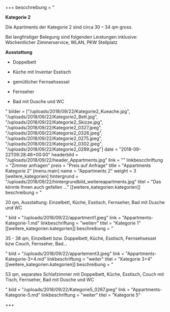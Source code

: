 +++
bescchreibung = "<p><strong>Kategorie 2</strong></p><p>Die Apartments der Kategorie 2 sind circa 30 – 34 qm gross. </p><p>Bei langfristiger Belegung sind folgenden Leistungen inklusive:<br>Wöchentlicher Zimmerservice, WLAN, PKW Stellplatz</p><p><strong>Ausstattung</strong></p><ul><li><p>Doppelbett</p></li><li><p>Küche mit Inventar Esstisch</p></li><li><p>gemütlicher Fernsehsessel</p></li><li><p>Fernseher</p></li><li><p>Bad mit Dusche und WC</p></li></ul>"
bilder = ["/uploads/2018/09/22/Kategorie2_Kueache.jpg", "/uploads/2018/09/22/Kategorie2_Bett.jpg", "/uploads/2018/09/22/Kategorie2_Skizze.jpg", "/uploads/2018/09/22/Kategorie2_0327.jpeg", "/uploads/2018/09/22/Kategorie2_0326.jpeg", "/uploads/2018/09/22/Kategorie2_0275.jpeg", "/uploads/2018/09/22/Kategorie2_0302.jpeg", "/uploads/2018/09/22/Kategorie2_0289.jpeg"]
date = "2018-09-22T09:28:46+00:00"
headerbild = "/uploads/2018/09/22/header_Appartments.jpg"
link = ""
linkbescchriftung = "Zimmer anfragen"
preis = "Preis auf Anfrage"
title = "Appartments Kategorie 2"
[menu.main]
name = "Appartments 2"
weight = 3
[weitere_kategorien]
hintergrund = "/uploads/2018/09/22/hintergrundbild_weitereapartments.jpg"
titel = "Das könnte Ihnen auch gefallen ..."
[[weitere_kategorien.kategorien]]
beschreibung = "<p>20 qm, Ausstattung: Einzelbett, Küche, Esstisch, Fernseher, Bad mit Dusche und WC</p>"
bild = "/uploads/2018/09/22/appartment1.jpeg"
link = "Appartments-Kategorie-1.md"
linkbeschriftung = "weiterr"
titel = "Kategorie 1"
[[weitere_kategorien.kategorien]]
beschreibung = "<p>35 - 38 qm, Einzelbett bzw. Doppelbett, Küche, Esstisch, Fernsehsessel bzw Couch, Fernseher, Bad...</p>"
bild = "/uploads/2018/09/22/appartement3.jpeg"
link = "Appartments-Kategorie-3+4.md"
linkbeschriftung = "weiter"
titel = "Kategorie 3+4"
[[weitere_kategorien.kategorien]]
beschreibung = "<p>53 qm, separates Schlafzimmer mit Doppelbett, Küche, Esstisch, Couch mit Tisch, Fernseher, Bad mit Dusche und WC </p>"
bild = "/uploads/2018/09/22/Kategorie5_0267.jpeg"
link = "Appartments-Kategorie-5.md"
linkbeschriftung = "weiter"
titel = "Kategorie 5"

+++

